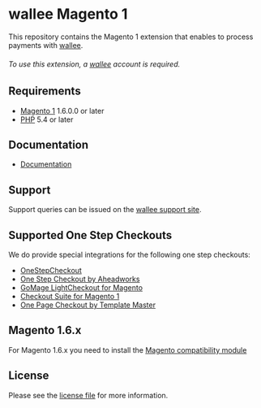 

# wallee Magento 1
This repository contains the Magento 1 extension that enables to process payments with [wallee](https://www.wallee.com/).

###### To use this extension, a [wallee](https://app-wallee.com/user/signup) account is required.

## Requirements

* [Magento 1](https://magento.com/) 1.6.0.0 or later
* [PHP](http://php.net/) 5.4 or later

## Documentation

* [Documentation](https://plugin-documentation.wallee.com/wallee-payment/magento-1/1.1.11/docs/en/documentation.html)

## Support

Support queries can be issued on the [wallee support site](https://app-wallee.com/space/select?target=/support).

## Supported One Step Checkouts

We do provide special integrations for the following one step checkouts:

* [OneStepCheckout](https://www.onestepcheckout.com/magento-1)
* [One Step Checkout by Aheadworks](https://marketplace.magento.com/aheadworks-onestepcheckout.html)
* [GoMage LightCheckout for Magento](https://www.gomage.com/gomage-lightcheckout.html)
* [Checkout Suite for Magento 1](https://www.iwdagency.com/extensions/checkout-suite-m1.html)
* [One Page Checkout by Template Master](https://marketplace.magento.com/swissup-tm-firecheckout.html)

## Magento 1.6.x

For Magento 1.6.x you need to install the [Magento compatibility module](https://github.com/customweb/magento-fix-1.6)

## License

Please see the [license file](https://github.com/wallee-payment/magento-1/blob/1.1.11/LICENSE) for more information.